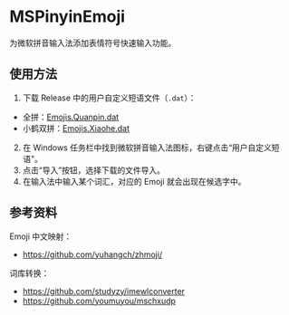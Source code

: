 # MSPinyinEmoji

为微软拼音输入法添加表情符号快速输入功能。

## 使用方法

1. 下载 Release 中的用户自定义短语文件（`.dat`）：

- 全拼：[Emojis.Quanpin.dat]()
- 小鹤双拼：[Emojis.Xiaohe.dat]()

2. 在 Windows 任务栏中找到微软拼音输入法图标，右键点击“用户自定义短语”。
3. 点击“导入”按钮，选择下载的文件导入。
4. 在输入法中输入某个词汇，对应的 Emoji 就会出现在候选字中。

## 参考资料

Emoji 中文映射：

- <https://github.com/yuhangch/zhmoji/>

词库转换：

- <https://github.com/studyzy/imewlconverter>
- <https://github.com/youmuyou/mschxudp>
